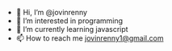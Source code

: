 - 👋 Hi, I’m @jovinrenny
- 👀 I’m interested in programming
- 🌱 I’m currently learning javascript
- 📫 How to reach me jovinrenny1@gmail.com

<!---
jovinrenny/jovinrenny is a ✨ special ✨ repository because its `README.md` (this file) appears on your GitHub profile.
You can click the Preview link to take a look at your changes.
--->
